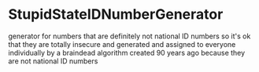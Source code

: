 # StupidStateIDNumberGenerator
generator for numbers that are definitely not national ID numbers so it's ok that they are totally insecure and generated and assigned to everyone individually by a braindead algorithm created 90 years ago because they are not national ID numbers

